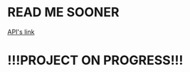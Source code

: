 <h1>READ ME SOONER</h1>
<p><a href="https://viacep.com.br/">API's link</a></p>
<h1>!!!PROJECT ON PROGRESS!!!</h1>
